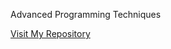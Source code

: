 Advanced Programming Techniques 

[Visit My Repository](https://github.com/Mustafa-Deveci/AdvancedProgramming-Studies.git)
